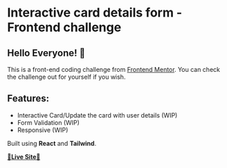 # Interactive card details form - Frontend challenge

## Hello Everyone! 👋

This is a front-end coding challenge from [Frontend Mentor](https://www.frontendmentor.io/challenges/interactive-card-details-form-XpS8cKZDWw). You can check the challenge out for yourself if you wish.

## Features:
* Interactive Card/Update the card with user details (WIP)
* Form Validation (WIP)
* Responsive (WIP)


Built using **React** and **Tailwind**.

[🚀**Live Site**🚀](https://saga-sanga.github.io/interactive-card/)